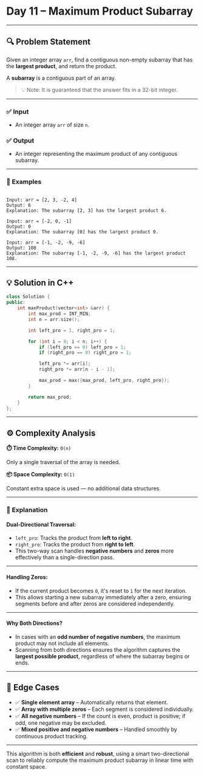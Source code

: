 # Day 11 – Maximum Product Subarray

---

## 🔍 Problem Statement

Given an integer array `arr`, find a contiguous non-empty subarray that has the **largest product**, and return the product.

A **subarray** is a contiguous part of an array.

> 💡 Note: It is guaranteed that the answer fits in a 32-bit integer.

---

### ✅ Input

- An integer array `arr` of size `n`.

### ✅ Output

- An integer representing the maximum product of any contiguous subarray.

---

### 🧪 Examples

```text

Input: arr = [2, 3, -2, 4]
Output: 6
Explanation: The subarray [2, 3] has the largest product 6.

Input: arr = [-2, 0, -1]
Output: 0
Explanation: The subarray [0] has the largest product 0.

Input: arr = [-1, -2, -9, -6]
Output: 108
Explanation: The subarray [-1, -2, -9, -6] has the largest product 108.

```

---

## 💡 Solution in C++

```cpp
class Solution {
public:
    int maxProduct(vector<int> &arr) {
        int max_prod = INT_MIN;
        int n = arr.size();

        int left_pro = 1, right_pro = 1;

        for (int i = 0; i < n; i++) {
            if (left_pro == 0) left_pro = 1;
            if (right_pro == 0) right_pro = 1;

            left_pro *= arr[i];
            right_pro *= arr[n - i - 1];

            max_prod = max({max_prod, left_pro, right_pro});
        }

        return max_prod;
    }
};

```
---

## ⚙️ Complexity Analysis
__⏱️ Time Complexity:__  ``O(n)`` 

Only a single traversal of the array is needed.

__📦 Space Complexity:__ ``O(1)``

Constant extra space is used — no additional data structures.


---

### 🧠 Explanation

#### Dual-Directional Traversal:

- `left_pro`: Tracks the product from **left to right**.
- `right_pro`: Tracks the product from **right to left**.
- This two-way scan handles **negative numbers** and **zeros** more effectively than a single-direction pass.

---

#### Handling Zeros:

- If the current product becomes `0`, it's reset to `1` for the next iteration.
- This allows starting a new subarray immediately after a zero, ensuring segments before and after zeros are considered independently.

---

#### Why Both Directions?

- In cases with an **odd number of negative numbers**, the maximum product may not include all elements.
- Scanning from both directions ensures the algorithm captures the **largest possible product**, regardless of where the subarray begins or ends.

---

## 📌 Edge Cases

- ✅ **Single element array** – Automatically returns that element.
- ✅ **Array with multiple zeros** – Each segment is considered individually.
- ✅ **All negative numbers** – If the count is even, product is positive; if odd, one negative may be excluded.
- ✅ **Mixed positive and negative numbers** – Handled smoothly by continuous product tracking.

---

This algorithm is both **efficient** and **robust**, using a smart two-directional scan to reliably compute the maximum product subarray in linear time with constant space.
